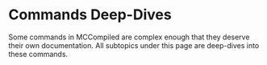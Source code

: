 # Commands Deep-Dives

<primary-label ref="runtime"/>

Some commands in MCCompiled are complex enough that they deserve their own documentation. All subtopics under this
page are deep-dives into these commands.
